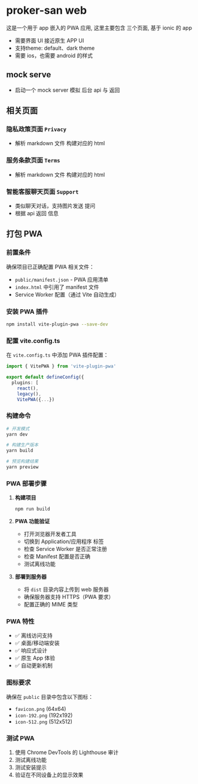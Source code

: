 # proker-san web

这是一个用于 app 嵌入的 PWA 应用, 这里主要包含 三个页面,
基于 ionic 的 app

- 需要界面 UI 接近原生 APP UI
- 支持theme: default、dark theme
- 需要 ios，也需要 android 的样式 

## mock serve

- 启动一个 mock server 模拟 后台 api 与 返回

## 相关页面

### 隐私政策页面 `Privacy`

- 解析 markdown 文件 构建对应的 html

### 服务条款页面 `Terms`

- 解析 markdown 文件 构建对应的 html

### 智能客服聊天页面 `Support`

- 类似聊天对话，支持图片发送 提问
- 根据 api 返回 信息

## 打包 PWA 

### 前置条件

确保项目已正确配置 PWA 相关文件：

- `public/manifest.json` - PWA 应用清单
- `index.html` 中引用了 manifest 文件
- Service Worker 配置（通过 Vite 自动生成）

### 安装 PWA 插件

```bash
npm install vite-plugin-pwa --save-dev
```

### 配置 vite.config.ts

在 `vite.config.ts` 中添加 PWA 插件配置：

```typescript
import { VitePWA } from 'vite-plugin-pwa'

export default defineConfig({
  plugins: [
    react(),
    legacy(),
    VitePWA({...})
```

### 构建命令

```bash
# 开发模式
yarn dev

# 构建生产版本
yarn build

# 预览构建结果
yarn preview
```

### PWA 部署步骤

1. **构建项目**

   ```bash
   npm run build
   ```
2. **PWA 功能验证**
   - 打开浏览器开发者工具
   - 切换到 Application/应用程序 标签
   - 检查 Service Worker 是否正常注册
   - 检查 Manifest 配置是否正确
   - 测试离线功能

3. **部署到服务器**
   - 将 `dist` 目录内容上传到 web 服务器
   - 确保服务器支持 HTTPS（PWA 要求）
   - 配置正确的 MIME 类型

### PWA 特性

- ✅ 离线访问支持
- ✅ 桌面/移动端安装
- ✅ 响应式设计
- ✅ 原生 App 体验
- ✅ 自动更新机制

### 图标要求

确保在 `public` 目录中包含以下图标：

- `favicon.png` (64x64)
- `icon-192.png` (192x192)
- `icon-512.png` (512x512)

### 测试 PWA

1. 使用 Chrome DevTools 的 Lighthouse 审计
2. 测试离线功能
3. 测试安装提示
4. 验证在不同设备上的显示效果

